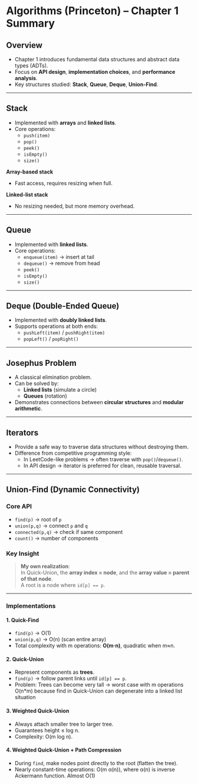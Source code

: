 # Algorithms (Princeton) – Chapter 1 Summary

## Overview
- Chapter 1 introduces fundamental data structures and abstract data types (ADTs).
- Focus on **API design**, **implementation choices**, and **performance analysis**.
- Key structures studied: **Stack**, **Queue**, **Deque**, **Union-Find**.

---

## Stack
- Implemented with **arrays** and **linked lists**.
- Core operations:
    - `push(item)`
    - `pop()`
    - `peek()`
    - `isEmpty()`
    - `size()`

**Array-based stack**
- Fast access, requires resizing when full.

**Linked-list stack**
- No resizing needed, but more memory overhead.

---

## Queue
- Implemented with **linked lists**.
- Core operations:
    - `enqueue(item)` → insert at tail
    - `dequeue()` → remove from head
    - `peek()`
    - `isEmpty()`
    - `size()`

---

## Deque (Double-Ended Queue)
- Implemented with **doubly linked lists**.
- Supports operations at both ends:
    - `pushLeft(item)` / `pushRight(item)`
    - `popLeft()` / `popRight()`

---

## Josephus Problem
- A classical elimination problem.
- Can be solved by:
    - **Linked lists** (simulate a circle)
    - **Queues** (rotation)
- Demonstrates connections between **circular structures** and **modular arithmetic**.

---

## Iterators
- Provide a safe way to traverse data structures without destroying them.
- Difference from competitive programming style:
    - In LeetCode-like problems → often traverse with `pop()`/`dequeue()`.
    - In API design → iterator is preferred for clean, reusable traversal.

---

## Union-Find (Dynamic Connectivity)

### Core API
- `find(p)` → root of `p`
- `union(p,q)` → connect `p` and `q`
- `connected(p,q)` → check if same component
- `count()` → number of components

### Key Insight
> **My own realization**:  
> In Quick-Union, the **array index = node**, and the **array value = parent of that node**.  
> A root is a node where `id[p] == p`.

---

### Implementations

#### 1. Quick-Find
- `find(p)` → O(1)
- `union(p,q)` → O(n) (scan entire array)
- Total complexity with m operations: **O(m·n)**, quadratic when m≈n.

#### 2. Quick-Union
- Represent components as **trees**.
- `find(p)` → follow parent links until `id[p] == p`.
- Problem: Trees can become very tall → worst case with m operations O(n*m) because find in Quick-Union can degenerate into a linked list situation
#### 3. Weighted Quick-Union
- Always attach smaller tree to larger tree.
- Guarantees height ≤ log n.
- Complexity: O(m log n).

#### 4. Weighted Quick-Union + Path Compression
- During `find`, make nodes point directly to the root (flatten the tree).
- Nearly constant-time operations: O(m α(n)), where α(n) is inverse Ackermann function. Almost O(1)
